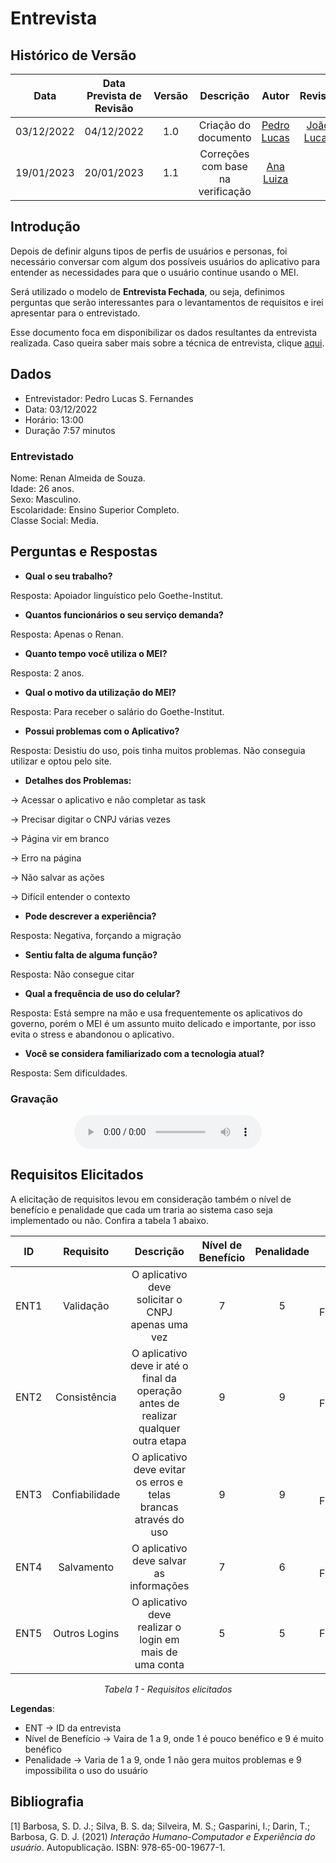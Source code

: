 # Entrevista

## <a>Histórico de Versão</a>

|Data|Data Prevista de Revisão|Versão|Descrição|Autor|Revisor|
| :----------: |:----------:| :------: | :-----------: | :---------: |:---------: |
|03/12/2022|04/12/2022|1.0|Criação do documento| [Pedro Lucas](https://github.com/PedroLSF) | [João Lucas](https://github.com/HacKairos)|
|19/01/2023|20/01/2023|1.1|Correções com base na verificação|[Ana Luiza](https://github.com/AnHoff)|

## <a>Introdução</a>

Depois de definir alguns tipos de perfis de usuários e personas, foi necessário conversar com algum dos possíveis usuários do aplicativo para entender as necessidades para que o usuário continue usando o MEI.

Será utilizado o modelo de **Entrevista Fechada**, ou seja, definimos perguntas que serão interessantes para o levantamentos de requisitos e irei apresentar para o entrevistado. 

Esse documento foca em disponibilizar os dados resultantes da entrevista realizada. Caso queira saber mais sobre a técnica de entrevista, clique [aqui](./index.md).

## <a>Dados</a>

* Entrevistador: Pedro Lucas S. Fernandes
* Data: 03/12/2022
* Horário: 13:00
* Duração 7:57 minutos

### <a>Entrevistado</a>

Nome: Renan Almeida de Souza.<br>Idade: 26 anos.<br>Sexo: Masculino.<br>Escolaridade: Ensino Superior Completo.<br>Classe Social: Media.

## <a>Perguntas e Respostas</a>

* **Qual o seu trabalho?**

Resposta: Apoiador linguístico pelo Goethe-Institut.

* **Quantos funcionários o seu serviço demanda?**

Resposta: Apenas o Renan.

* **Quanto tempo você utiliza o MEI?**

Resposta: 2 anos.

* **Qual o motivo da utilização do MEI?**

Resposta: Para receber o salário do Goethe-Institut.

* **Possui problemas com o Aplicativo?**

Resposta: Desistiu do uso, pois tinha muitos problemas. Não conseguia utilizar e optou pelo site.

* **Detalhes dos Problemas:**

-> Acessar o aplicativo e não completar as task

-> Precisar digitar o CNPJ várias vezes

-> Página vir em branco

-> Erro na página

-> Não salvar as ações

-> Difícil entender o contexto

* **Pode descrever a experiência?**

Resposta: Negativa, forçando a migração

* **Sentiu falta de alguma função?**

Resposta: Não consegue citar

* **Qual a frequência de uso do celular?**

Resposta: Está sempre na mão e usa frequentemente os aplicativos do governo, porém o MEI é um assunto muito delicado e importante, por isso evita o stress e abandonou o aplicativo.

* **Você se considera familiarizado com a tecnologia atual?**

Resposta: Sem dificuldades.

### <a>Gravação</a>

<center>

<audio controls>
  <source src="../../assets/outros/AudioEntrevistaRenan.mp3" type="audio/mpeg">
  Your browser does not support the audio element.
</audio>

</center>

## <a>Requisitos Elicitados</a>
A elicitação de requisitos levou em consideração também o nível de benefício e penalidade que cada um traria ao sistema caso seja implementado ou não. Confira a tabela 1 abaixo.

<center>

|ID|Requisito|Descrição|Nível de Benefício|Penalidade|Tipo|
| :----------: |:----------:| :------: | :-----------: |:-----------: | :----: |
|ENT1|Validação|O aplicativo deve solicitar o CNPJ apenas uma vez|7|5| Não Funcional |
|ENT2|Consistência|O aplicativo deve ir até o final da operação antes de realizar qualquer outra etapa|9|9| Não Funcional |
|ENT3|Confiabilidade|O aplicativo deve evitar os erros e telas brancas através do uso |9|9| Não Funcional|
|ENT4|Salvamento|O aplicativo deve salvar as informações|7|6| Não Funcional |
|ENT5|Outros Logins|O aplicativo deve realizar o login em mais de uma conta |5|5| Funcional |

*Tabela 1 - Requisitos elicitados*

</center>

**Legendas**:

* ENT -> ID da entrevista
* Nível de Benefício -> Vaira de 1 a 9, onde 1 é pouco benéfico e 9 é muito benéfico
* Penalidade -> Varia de 1 a 9, onde 1 não gera muitos problemas e 9 impossibilita o uso do usuário

## <a>Bibliografia</a>
[1] Barbosa, S. D. J.; Silva, B. S. da; Silveira, M. S.; Gasparini, I.; Darin, T.; Barbosa, G. D. J. (2021) _Interação Humano-Computador e Experiência do usuário_. Autopublicação. ISBN: 978-65-00-19677-1.